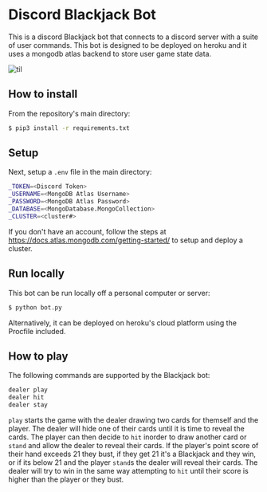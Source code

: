 # Discord Blackjack Bot
 This is a discord Blackjack bot that connects to a discord server with a suite of user commands. This bot is designed to be deployed on heroku and it uses a mongodb atlas backend to store user game state data.
 
![til](https://media.giphy.com/media/Hjx4WONVX1ferlJZsG/giphy.gif)

## How to install

From the repository's main directory:

``` bash
$ pip3 install -r requirements.txt
```

## Setup

Next, setup a `.env` file in the main directory:

``` bash
_TOKEN=<Discord Token>
_USERNAME=<MongoDB Atlas Username>
_PASSWORD=<MongoDB Atlas Password>
_DATABASE=<MongoDatabase.MongoCollection>
_CLUSTER=<cluster#>
```

If you don't have an account, follow the steps at <https://docs.atlas.mongodb.com/getting-started/> to setup and deploy a cluster.

## Run locally

This bot can be run locally off a personal computer or server:

``` bash
$ python bot.py
```

Alternatively, it can be deployed on heroku's cloud platform using the Procfile included.

## How to play

The following commands are supported by the Blackjack bot:

``` bash
dealer play
dealer hit
dealer stay
```

`play` starts the game with the dealer drawing two cards for themself and the player. The dealer will hide one of their cards until it is time to reveal the cards. The player can then decide to `hit` inorder to draw another card or `stand` and allow the dealer to reveal their cards. If the player's point score of their hand exceeds 21 they bust, if they get 21 it's a Blackjack and they win, or if its below 21 and the player `stand`s the dealer will reveal their cards. The dealer will try to win in the same way attempting to `hit` until their score is higher than the player or they bust. 
